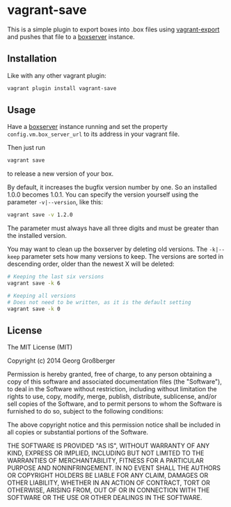 # vagrant-save

This is a simple plugin to export boxes into .box files using [vagrant-export](https://github.com/trenker/vagrant-export) and pushes that file to a  [boxserver](https://github.com/trenker/boxserver) instance.

## Installation

Like with any other vagrant plugin:

```bash
vagrant plugin install vagrant-save
```

## Usage

Have a [boxserver](https://github.com/trenker/boxserver) instance running and set the property `config.vm.box_server_url` to its address in your vagrant file.

Then just run

```bash
vagrant save
```

to release a new version of your box.

By default, it increases the bugfix version number by one. So an installed 1.0.0 becomes 1.0.1. You can specify the version yourself using the parameter `-v|--version`, like this:

```bash
vagrant save -v 1.2.0
```

The parameter must always have all three digits and must be greater than the installed version.

You may want to clean up the boxserver by deleting old versions. The `-k|--keep` parameter sets how many versions to keep. The versions are sorted in descending order, older than the newest X will be deleted:

```bash
# Keeping the last six versions
vagrant save -k 6

# Keeping all versions
# Does not need to be written, as it is the default setting
vagrant save -k 0
```

## License

The MIT License (MIT)

Copyright (c) 2014 Georg Großberger

Permission is hereby granted, free of charge, to any person obtaining a copy
of this software and associated documentation files (the "Software"), to deal
in the Software without restriction, including without limitation the rights
to use, copy, modify, merge, publish, distribute, sublicense, and/or sell
copies of the Software, and to permit persons to whom the Software is
furnished to do so, subject to the following conditions:

The above copyright notice and this permission notice shall be included in
all copies or substantial portions of the Software.

THE SOFTWARE IS PROVIDED "AS IS", WITHOUT WARRANTY OF ANY KIND, EXPRESS OR
IMPLIED, INCLUDING BUT NOT LIMITED TO THE WARRANTIES OF MERCHANTABILITY,
FITNESS FOR A PARTICULAR PURPOSE AND NONINFRINGEMENT. IN NO EVENT SHALL THE
AUTHORS OR COPYRIGHT HOLDERS BE LIABLE FOR ANY CLAIM, DAMAGES OR OTHER
LIABILITY, WHETHER IN AN ACTION OF CONTRACT, TORT OR OTHERWISE, ARISING FROM,
OUT OF OR IN CONNECTION WITH THE SOFTWARE OR THE USE OR OTHER DEALINGS IN
THE SOFTWARE.

